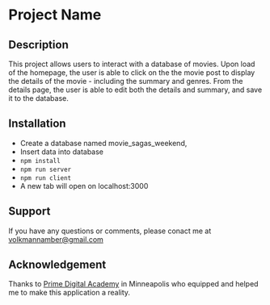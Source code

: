 # Project Name
## Description
 This project allows users to interact with a database of movies. Upon load of the homepage, the user is able to click on the the movie post to display the details of the movie - including the summary and genres. From the details page, the user is able to edit both the details and summary, and save it to the database.

## Installation
- Create a database named movie_sagas_weekend,
- Insert data into database
- `npm install`
- `npm run server`
- `npm run client`
- A new tab will open on localhost:3000

## Support
If you have any questions or comments, please conact me at volkmannamber@gmail.com


## Acknowledgement
Thanks to [Prime Digital Academy](www.primeacademy.io) in Minneapolis who equipped and helped me to make this application a reality.
 



